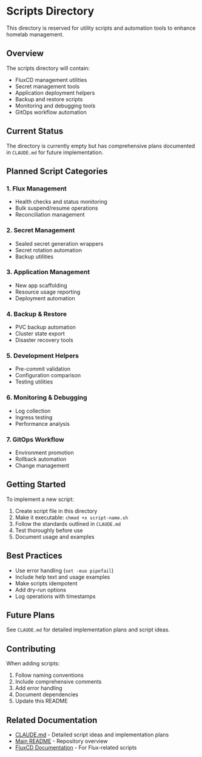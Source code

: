 # Scripts Directory

This directory is reserved for utility scripts and automation tools to enhance homelab management.

## Overview

The scripts directory will contain:
- FluxCD management utilities
- Secret management tools
- Application deployment helpers
- Backup and restore scripts
- Monitoring and debugging tools
- GitOps workflow automation

## Current Status

The directory is currently empty but has comprehensive plans documented in `CLAUDE.md` for future implementation.

## Planned Script Categories

### 1. **Flux Management**
- Health checks and status monitoring
- Bulk suspend/resume operations
- Reconciliation management

### 2. **Secret Management**
- Sealed secret generation wrappers
- Secret rotation automation
- Backup utilities

### 3. **Application Management**
- New app scaffolding
- Resource usage reporting
- Deployment automation

### 4. **Backup & Restore**
- PVC backup automation
- Cluster state export
- Disaster recovery tools

### 5. **Development Helpers**
- Pre-commit validation
- Configuration comparison
- Testing utilities

### 6. **Monitoring & Debugging**
- Log collection
- Ingress testing
- Performance analysis

### 7. **GitOps Workflow**
- Environment promotion
- Rollback automation
- Change management

## Getting Started

To implement a new script:

1. Create script file in this directory
2. Make it executable: `chmod +x script-name.sh`
3. Follow the standards outlined in `CLAUDE.md`
4. Test thoroughly before use
5. Document usage and examples

## Best Practices

- Use error handling (`set -euo pipefail`)
- Include help text and usage examples
- Make scripts idempotent
- Add dry-run options
- Log operations with timestamps

## Future Plans

See `CLAUDE.md` for detailed implementation plans and script ideas.

## Contributing

When adding scripts:
1. Follow naming conventions
2. Include comprehensive comments
3. Add error handling
4. Document dependencies
5. Update this README

## Related Documentation

- [CLAUDE.md](./CLAUDE.md) - Detailed script ideas and implementation plans
- [Main README](../README.md) - Repository overview
- [FluxCD Documentation](https://fluxcd.io/flux/) - For Flux-related scripts